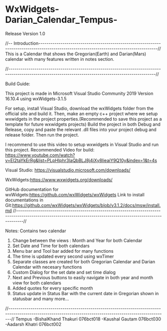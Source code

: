 # WxWidgets-Darian_Calendar_Tempus-
Release Version 1.0

//-- Introduction-----------------------------------------------------------------------------------------------------------------------------------------//
This is a Calendar that shows the Gregorian(Earth) and Darian(Mars) calendar with many features written in notes section.


//-------------------------------------------------------------------------------------------------------------------------------------------------------//

Build Guide:

This project is made in Microsoft Visual Studio Community 2019 Version 16.10.4
using wxWidgets-3.1.5


For setup, install Visual Studio, download the wxWidgets folder from the official site and build it.
Then, make an empty c++ project where we setup wxwidgets in the project properties.(Recommended to save this project as a template for future wxwidgets projects)
Build the project in both Debug and Release, copy and paste the relevant .dll files into your project debug and release folder.
Then run the project.


I recommend to use this video to setup wxwidgets in Visual Studio and run this project.
Recommended Video for build: https://www.youtube.com/watch?v=EI2taYkErRg&list=PLpHIphr3laQbBLJ8j4iXy8lieaiY9Q10y&index=1&t=4s

Visual Studio: https://visualstudio.microsoft.com/downloads/

WxWidgets:https://www.wxwidgets.org/downloads/

GitHub documentation for wxWidgets:https://github.com/wxWidgets/wxWidgets
Link to install documentations in Git:https://github.com/wxWidgets/wxWidgets/blob/v3.1.2/docs/msw/install.md
//---------------------------------------------------------------------------------------------------------------------------------------------------------------//

Notes:
Contains two calendar 
1. Change between the views : Month and Year for both Calendar
2. Set Date and Time for both calendars
3. Menu bar and Tool bar added for many functions
4. The time is updated every second using wxTimer
5. Separate classes are created for both Gregorian Calendar and Darian Calendar with necesary functions
6. Custom Dialog for the set date and set time dialog
7. Next and Previous buttons to easily navigate in both year and month view for both calendars
8. Added quotes for every specific month
9. Status update in Status Bar with the current date in Gregorian shown in statusbar and many more...


//-------------------------------------------------------------------------------------------------------------------------------------------------------------//
Tempus
-BishalKhand Thakuri 076bct018
-Kaushal Gautam 076bct030
-Aadarsh Khatri 076bct002
